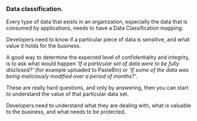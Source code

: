 ### Data classification.

Every type of data that exists in an organization, especially the data that is consumed by applications, needs to have a Data Classification mapping.

Developers need to know if a particular piece of data is sensitive, and what value it holds for the business.

A good way to determine the expected level of confidentiality and integrity, is to ask what would happen _'If a particular set of data were to be fully disclosed?'_ (for example uploaded to PasteBin) or _'If some of the data was being maliciously modified over a period of months?'_.

These are really hard questions, and only by answering, then you can start to understand the value of that particular data set. 

Developers need to understand what they are dealing with, what is valuable to the business, and what needs to be protected.
